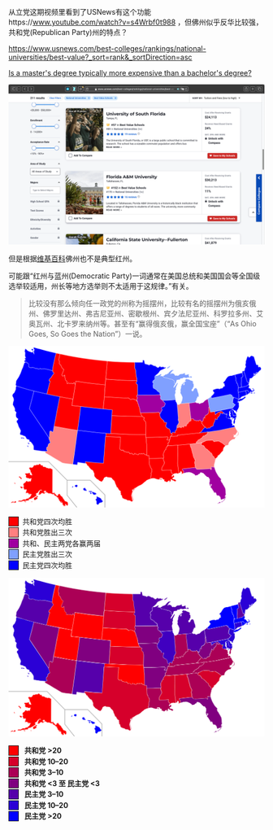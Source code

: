 从立党这期视频里看到了USNews有这个功能https://www.youtube.com/watch?v=s4Wrbf0t988 ，但佛州似乎反华比较强，共和党(Republican Party)州的特点？

https://www.usnews.com/best-colleges/rankings/national-universities/best-value?_sort=rank&_sortDirection=asc

[Is a master's degree typically more expensive than a bachelor's degree?](https://www.quora.com/Is-a-masters-degree-typically-more-expensive-than-a-bachelors-degree)

![Tuition Fees Ranking](/assets/BestValue.png)

但是根据[维基百科](https://zh.wikipedia.org/zh-cn/紅州與藍州)佛州也不是典型红州。

可能跟“红州与蓝州(Democratic Party)一词通常在美国总统和美国国会等全国级选举较适用，州长等地方选举则不太适用于这规律。”有关。

>比较没有那么倾向任一政党的州称为摇摆州，比较有名的摇摆州为俄亥俄州、佛罗里达州、弗吉尼亚州、密歇根州、宾夕法尼亚州、科罗拉多州、艾奥瓦州、北卡罗来纳州等。甚至有“赢得俄亥俄，赢全国宝座”（“As Ohio Goes, So Goes the Nation”）一说。

![2008年、2012年、2016年和2020年美国总统选举四届结果统计](/assets/Red_state,_blue_state.svg.png)
<style>
    .aCanvas{
        display: inline-block;
        min-width: 1.25em;
        height: 1.25em;
        line-height: 1.25;
        margin: 1px 0;
        text-align: center;
        border: 1px solid black;
    }
</style>
<div class="legend">
    <span class="aCanvas" style="background-color:#ff0000; color:black;">&#160;</span>
    &#160;共和党四次均胜
</div>
<div class="legend">
    <span class="aCanvas" style="background-color:#ff8080; color:black;">&#160;</span>
    &#160;共和党胜出三次
</div>
<div class="legend">
    <span class="aCanvas" style="background-color:#a000a0; color:white;">&#160;</span>
    &#160;共和、民主两党各赢两届
</div>
<div class="legend">
    <span class="aCanvas" style="background-color:#80a0ff; color:black;">&#160;</span>
    &#160;民主党胜出三次
</div>
<div class="legend">
    <span class="aCanvas" style="background-color:#0000ff; color:white;">&#160;</span>
    &#160;民主党四次均胜
</div>

![1992至2008年间五次美国总统选举两党在各州的平均净胜百分比](/assets/Red_and_Blue_States_Map_Average_Margins_of_Presidential_Victory.svg.png)

<div class="legend">
    <span class="aCanvas" style="background-color:#FF0000; color:black;">&#160;</span>
    &#160;
    <b>共和党 &gt;20</b>
</div>
<div class="legend">
    <span class="aCanvas" style="background-color:#D6002B; color:white;">&#160;</span>
    &#160;
    <b>共和党 10–20</b>
</div>
<div class="legend">
    <span class="aCanvas" style="background-color:#AB0056; color:white;">&#160;</span>
    &#160;
    <b>共和党 3–10</b>
</div>
<div class="legend">
    <span class="aCanvas" style="background-color:#800080; color:white;">&#160;</span>
    &#160;
    <b>共和党 &lt;3 至 民主党 &lt;3</b>
</div>
<div class="legend">
    <span class="aCanvas" style="background-color:#5600AB; color:white;">&#160;</span>
    &#160;
    <b>民主党 3–10</b>
</div>
<div class="legend">
    <span class="aCanvas" style="background-color:#2B00D6; color:white;">&#160;</span>
    &#160;
    <b>民主党 10–20</b>
</div>
<div class="legend">
    <span class="aCanvas" style="background-color:#0000FF; color:white;">&#160;</span>
    &#160;
    <b>民主党 &gt;20</b>
</div>